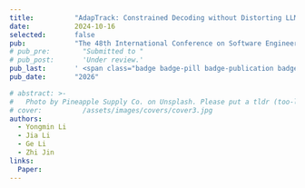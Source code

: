 ```yaml
---
title:          "AdapTrack: Constrained Decoding without Distorting LLM's Output Intent"
date:           2024-10-16
selected:       false
pub:            "The 48th International Conference on Software Engineering (ICSE 2026)"
# pub_pre:        "Submitted to "
# pub_post:       'Under review.'
pub_last:       ' <span class="badge badge-pill badge-publication badge-success">Oral</span>'
pub_date:       "2026"

# abstract: >-
#   Photo by Pineapple Supply Co. on Unsplash. Please put a tldr (too-long-didnt-read, 1~2 sentences) of your publication here. It is not recommended to put the actual abstract here because it is usually too long to fit in. $\LaTeX$ is supported. $a=b+c$.
# cover:          /assets/images/covers/cover3.jpg
authors:
  - Yongmin Li
  - Jia Li
  - Ge Li
  - Zhi Jin
links:
  Paper:
---
```

